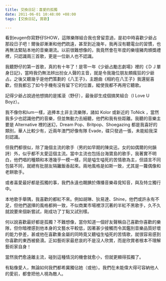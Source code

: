 ```yaml
---
title: 交換日記：喜愛的孤獨
date: 2011-06-01 10:48:00 +08:00
tags: [交換日記, 賞歌]

---
```


看到eugen你寫野仔SHOW，這隊樂隊組合我也曾留意過，是初中時喜歡少爺占那段日子吧！爾後卻漸漸和他們疏遠，甚至到近幾年，我再沒有聽電台的習慣，也再無法緊貼本地的音樂潮流。以前很難想像的，我竟然會在年度的樂壇豬肉頒獎禮裡，只認識兩三首歌，更是一位新人也不認識。  
  
我聽野仔的第一首歌，真的有十年了！是零一年《少爺占勵志劇場》裡的《ＤＪ單身日記》，當時我仍無法辨出扮女人聲的主音，就是令我幾位朋友頗瘋狂的少爺占。之後又聽幾乎是他們策劃的《八王子》，主題曲《相約在八王子》我還挻喜歡，但我都忘了如今手機有沒有留下它的位置，縱使我都不再用它聽歌。  
  
記得少爺占說過他想搞的是搖滾（野仔），最後卻生成個搞笑組合（I Love U Boyz）。  
  
我不像你和lum一樣，追捧本土非主流樂隊，諸如 Kolor 或新近的 ToNick ，當然我多少也認識他們的音樂，但並無動力去細聽，他們和我有些距離。我聽的音樂主要是 Alternative 裡的迷幻，Dream Pop、Britpop、Shoegazing 都是我喜好的類別，華人比較少有，近兩年澳門好像有隊 Evade，碟只發過一張，未能給我深刻認識。  
  
但我們都很似，除了幾個主流的歌手（男的如早期的陳奕迅，女的如偶爾的何韻詩）外，似乎都不太愛這個主流。當中主流也包括台海寶島的歌手，我著實不明白，他們唱的種類和本港幾乎一模一樣，同是嗌生嗌死的苦情歌為主，但語言不同包裝不同，就總有批朋友隔籬飯香起來。兩地風格是如斯一致，尤其是一籮偶像和老餅歌手。  
  
或者喜愛最好都是孤獨的事，我們永遠也靦腆於傳播音樂尋覓知音，與及特立獨行中。  
  
本地歌手舉隅，我喜歡的都紅不來。例如胡琳、狄易達、Shine，他們或許永有不足，但他們選擇的風格都夠一致，不似商業市場裡浮沉著的半紅不黑歌手，久不久就說要來個新嘗試，剛成功了丁點又試別樣。  
  
何以說喜歡最好都是孤獨？不難想像，當你知道一個好友聲稱自己喜歡你喜歡的樂隊，但你暗裡感到他本身的文藝水平較低，因著甚少接觸而令其鑑別音樂品質好壞的能力參差，甚或他在喜歡重金屬的同時竟又聽嗌生嗌死的苦情歌，就很容易感到你喜歡的東西被褻瀆。正如藝術家最悲哀的不是沒人欣賞，而是欣賞者根本不理解藝術家自身！  
  
當然我們愈遠離主流，碰到這種情況的機會就愈小，但就更顯得孤獨了。  
  
有點像愛人，無論如何我們都希冀獨佔她（或他）。我們在未能偉大得可容納他人的愛前，都會把他人視為敵人。
